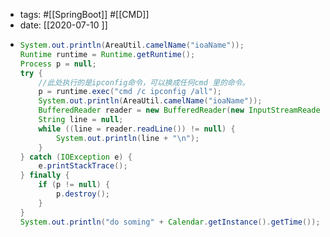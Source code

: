 - tags: #[[SpringBoot]] #[[CMD]]
- date: [[2020-07-10  ]]
- ```java
  System.out.println(AreaUtil.camelName("ioaName"));
  Runtime runtime = Runtime.getRuntime();
  Process p = null;
  try {
      //此处执行的是ipconfig命令，可以换成任何cmd 里的命令。
      p = runtime.exec("cmd /c ipconfig /all");
      System.out.println(AreaUtil.camelName("ioaName"));
      BufferedReader reader = new BufferedReader(new InputStreamReader(p.getInputStream(), "GBK"));
      String line = null;
      while ((line = reader.readLine()) != null) {
          System.out.println(line + "\n");
      }
  } catch (IOException e) {
      e.printStackTrace();
  } finally {
      if (p != null) {
          p.destroy();
      }
  }
  System.out.println("do soming" + Calendar.getInstance().getTime());
  ```